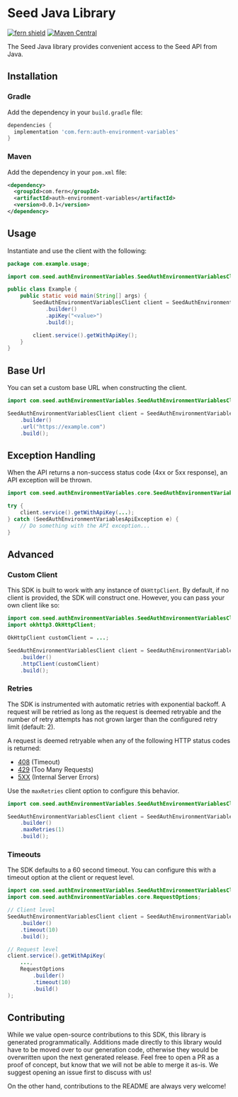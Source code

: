 # Seed Java Library

[![fern shield](https://img.shields.io/badge/%F0%9F%8C%BF-Built%20with%20Fern-brightgreen)](https://buildwithfern.com?utm_source=github&utm_medium=github&utm_campaign=readme&utm_source=Seed%2FJava)
[![Maven Central](https://img.shields.io/maven-central/v/com.fern/auth-environment-variables)](https://central.sonatype.com/artifact/com.fern/auth-environment-variables)

The Seed Java library provides convenient access to the Seed API from Java.

## Installation

### Gradle

Add the dependency in your `build.gradle` file:

```groovy
dependencies {
  implementation 'com.fern:auth-environment-variables'
}
```

### Maven

Add the dependency in your `pom.xml` file:

```xml
<dependency>
  <groupId>com.fern</groupId>
  <artifactId>auth-environment-variables</artifactId>
  <version>0.0.1</version>
</dependency>
```

## Usage

Instantiate and use the client with the following:

```java
package com.example.usage;

import com.seed.authEnvironmentVariables.SeedAuthEnvironmentVariablesClient;

public class Example {
    public static void main(String[] args) {
        SeedAuthEnvironmentVariablesClient client = SeedAuthEnvironmentVariablesClient
            .builder()
            .apiKey("<value>")
            .build();

        client.service().getWithApiKey();
    }
}
```

## Base Url

You can set a custom base URL when constructing the client.

```java
import com.seed.authEnvironmentVariables.SeedAuthEnvironmentVariablesClient;

SeedAuthEnvironmentVariablesClient client = SeedAuthEnvironmentVariablesClient
    .builder()
    .url("https://example.com")
    .build();
```

## Exception Handling

When the API returns a non-success status code (4xx or 5xx response), an API exception will be thrown.

```java
import com.seed.authEnvironmentVariables.core.SeedAuthEnvironmentVariablesApiException;

try {
    client.service().getWithApiKey(...);
} catch (SeedAuthEnvironmentVariablesApiException e) {
    // Do something with the API exception...
}
```

## Advanced

### Custom Client

This SDK is built to work with any instance of `OkHttpClient`. By default, if no client is provided, the SDK will construct one. 
However, you can pass your own client like so:

```java
import com.seed.authEnvironmentVariables.SeedAuthEnvironmentVariablesClient;
import okhttp3.OkHttpClient;

OkHttpClient customClient = ...;

SeedAuthEnvironmentVariablesClient client = SeedAuthEnvironmentVariablesClient
    .builder()
    .httpClient(customClient)
    .build();
```

### Retries

The SDK is instrumented with automatic retries with exponential backoff. A request will be retried as long
as the request is deemed retryable and the number of retry attempts has not grown larger than the configured
retry limit (default: 2).

A request is deemed retryable when any of the following HTTP status codes is returned:

- [408](https://developer.mozilla.org/en-US/docs/Web/HTTP/Status/408) (Timeout)
- [429](https://developer.mozilla.org/en-US/docs/Web/HTTP/Status/429) (Too Many Requests)
- [5XX](https://developer.mozilla.org/en-US/docs/Web/HTTP/Status/500) (Internal Server Errors)

Use the `maxRetries` client option to configure this behavior.

```java
import com.seed.authEnvironmentVariables.SeedAuthEnvironmentVariablesClient;

SeedAuthEnvironmentVariablesClient client = SeedAuthEnvironmentVariablesClient
    .builder()
    .maxRetries(1)
    .build();
```

### Timeouts

The SDK defaults to a 60 second timeout. You can configure this with a timeout option at the client or request level.

```java
import com.seed.authEnvironmentVariables.SeedAuthEnvironmentVariablesClient;
import com.seed.authEnvironmentVariables.core.RequestOptions;

// Client level
SeedAuthEnvironmentVariablesClient client = SeedAuthEnvironmentVariablesClient
    .builder()
    .timeout(10)
    .build();

// Request level
client.service().getWithApiKey(
    ...,
    RequestOptions
        .builder()
        .timeout(10)
        .build()
);
```

## Contributing

While we value open-source contributions to this SDK, this library is generated programmatically.
Additions made directly to this library would have to be moved over to our generation code,
otherwise they would be overwritten upon the next generated release. Feel free to open a PR as
a proof of concept, but know that we will not be able to merge it as-is. We suggest opening
an issue first to discuss with us!

On the other hand, contributions to the README are always very welcome!